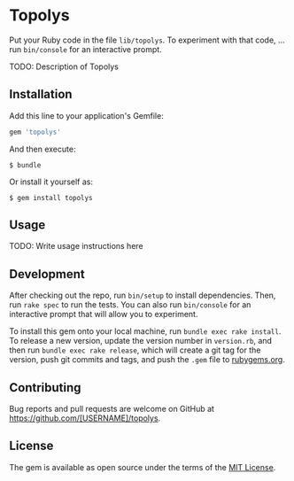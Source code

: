 # Topolys

Put your Ruby code in the file `lib/topolys`.
To experiment with that code, ...
run `bin/console` for an interactive prompt.

TODO: Description of Topolys

## Installation

Add this line to your application's Gemfile:

```ruby
gem 'topolys'
```

And then execute:

    $ bundle

Or install it yourself as:

    $ gem install topolys

## Usage

TODO: Write usage instructions here

## Development

After checking out the repo, run `bin/setup` to install dependencies. Then, run `rake spec` to run the tests. You can also run `bin/console` for an interactive prompt that will allow you to experiment.

To install this gem onto your local machine, run `bundle exec rake install`. To release a new version, update the version number in `version.rb`, and then run `bundle exec rake release`, which will create a git tag for the version, push git commits and tags, and push the `.gem` file to [rubygems.org](https://rubygems.org).

## Contributing

Bug reports and pull requests are welcome on GitHub at https://github.com/[USERNAME]/topolys.

## License

The gem is available as open source under the terms of the [MIT License](https://opensource.org/licenses/MIT).
